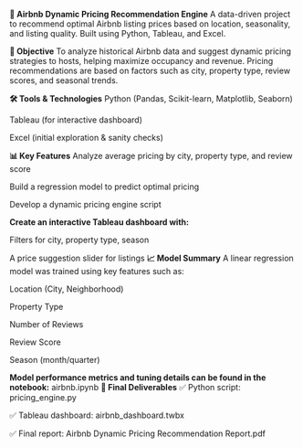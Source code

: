 **🏡 Airbnb Dynamic Pricing Recommendation Engine**
A data-driven project to recommend optimal Airbnb listing prices based on location, seasonality, and listing quality. Built using Python, Tableau, and Excel.

**📌 Objective**
To analyze historical Airbnb data and suggest dynamic pricing strategies to hosts, helping maximize occupancy and revenue. Pricing recommendations are based on factors such as city, property type, review scores, and seasonal trends.

**🛠️ Tools & Technologies**
Python (Pandas, Scikit-learn, Matplotlib, Seaborn)

Tableau (for interactive dashboard)

Excel (initial exploration & sanity checks)

**📊 Key Features**
Analyze average pricing by city, property type, and review score

Build a regression model to predict optimal pricing

Develop a dynamic pricing engine script

**Create an interactive Tableau dashboard with:**


Filters for city, property type, season

A price suggestion slider for listings
**📈 Model Summary**
A linear regression model was trained using key features such as:

Location (City, Neighborhood)

Property Type

Number of Reviews

Review Score

Season (month/quarter)

**Model performance metrics and tuning details can be found in the notebook:** airbnb.ipynb
**📑 Final Deliverables**
✅ Python script: pricing_engine.py

✅ Tableau dashboard: airbnb_dashboard.twbx

✅ Final report: Airbnb Dynamic Pricing Recommendation Report.pdf 


